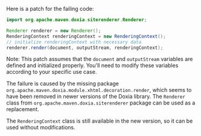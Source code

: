 Here is a patch for the failing code:
```java
import org.apache.maven.doxia.siterenderer.Renderer;

Renderer renderer = new Renderer();
RenderingContext renderingContext = new RenderingContext();
// initialize renderingContext with necessary data
renderer.render(document, outputStream, renderingContext);
```
Note: This patch assumes that the `document` and `outputStream` variables are defined and initialized properly. You'll need to modify these variables according to your specific use case.

The failure is caused by the missing package `org.apache.maven.doxia.module.xhtml.decoration.render`, which seems to have been removed in newer versions of the Doxia library. The `Renderer` class from `org.apache.maven.doxia.siterenderer` package can be used as a replacement.

The `RenderingContext` class is still available in the new version, so it can be used without modifications.